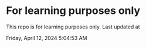 # For learning purposes only
This repo is for learning purposes only.
Last updated at

Friday, April 12, 2024 5:04:53 AM

